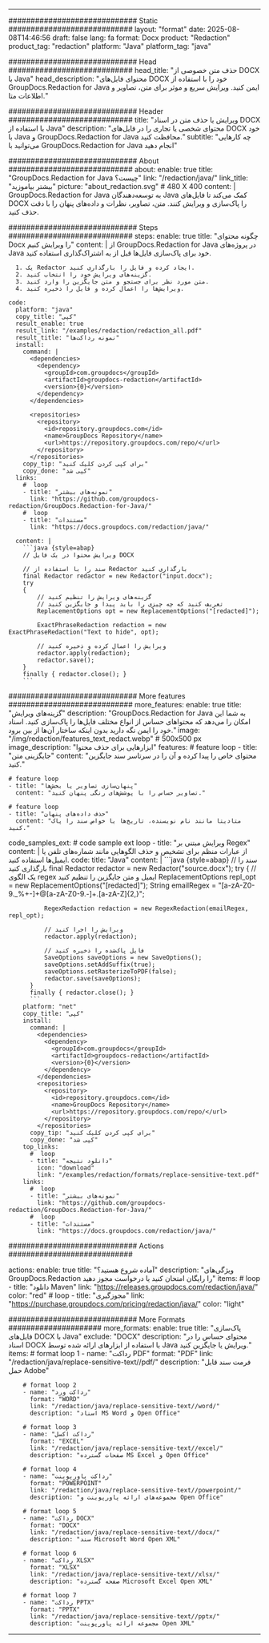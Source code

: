 
---
############################# Static ############################
layout: "format"
date:  2025-08-08T14:46:56
draft: false
lang: fa
format: Docx
product: "Redaction"
product_tag: "redaction"
platform: "Java"
platform_tag: "java"

############################# Head ############################
head_title: "حذف متن خصوصی از DOCX با Java"
head_description: "محتوای فایل‌های DOCX خود را با استفاده از GroupDocs.Redaction for Java ایمن کنید. ویرایش سریع و موثر برای متن، تصاویر و اطلاعات متا."

############################# Header ############################
title: "ویرایش یا حذف متن در اسناد DOCX با استفاده از Java" 
description: "محتوای شخصی یا تجاری را در فایل‌های DOCX خود با Java و GroupDocs.Redaction for Java محافظت کنید."
subtitle: "چه کارهایی می‌توانید با GroupDocs.Redaction for Java انجام دهید" 

############################# About ############################
about:
    enable: true
    title: "GroupDocs.Redaction for Java چیست؟"
    link: "/redaction/java/"
    link_title: "بیشتر بیاموزید"
    picture: "about_redaction.svg" # 480 X 400
    content: |
       GroupDocs.Redaction for Java به توسعه‌دهندگان Java کمک می‌کند تا فایل‌های DOCX را پاک‌سازی و ویرایش کنند. متن، تصاویر، نظرات و داده‌های پنهان را با دقت حذف کنید.

############################# Steps ############################
steps:
    enable: true
    title: "چگونه محتوای Docx را ویرایش کنیم"
    content: |
      از GroupDocs.Redaction for Java در پروژه‌های Java خود برای پاک‌سازی فایل‌ها قبل از به اشتراک‌گذاری استفاده کنید.
      
      1. یک Redactor ایجاد کرده و فایل را بارگذاری کنید.
      2. گزینه‌های ویرایش خود را انتخاب کنید.
      3. متن مورد نظر برای جستجو و متن جایگزین را وارد کنید.
      4. ویرایش‌ها را اعمال کرده و فایل را ذخیره کنید.
   
    code:
      platform: "java"
      copy_title: "کپی"
      result_enable: true
      result_link: "/examples/redaction/redaction_all.pdf"
      result_title: "نمونه رداکت‌ها"
      install:
        command: |
          <dependencies>
            <dependency>
              <groupId>com.groupdocs</groupId>
              <artifactId>groupdocs-redaction</artifactId>
              <version>{0}</version>
            </dependency>
          </dependencies>

          <repositories>
            <repository>
              <id>repository.groupdocs.com</id>
              <name>GroupDocs Repository</name>
              <url>https://repository.groupdocs.com/repo/</url>
            </repository>
          </repositories>
        copy_tip: "برای کپی کردن کلیک کنید"
        copy_done: "کپی شد"
      links:
        #  loop
        - title: "نمونه‌های بیشتر"
          link: "https://github.com/groupdocs-redaction/GroupDocs.Redaction-for-Java/"
        #  loop
        - title: "مستندات"
          link: "https://docs.groupdocs.com/redaction/java/"
          
      content: |
        ```java {style=abap}
        // ویرایش محتوا در یک فایل DOCX

        // سند را با استفاده از Redactor بارگذاری کنید
        final Redactor redactor = new Redactor("input.docx");
        try
        {
            // گزینه‌های ویرایش را تنظیم کنید
            // تعریف کنید که چه چیزی را باید پیدا و جایگزین کنید
            ReplacementOptions opt = new ReplacementOptions("[redacted]");
            
            ExactPhraseRedaction redaction = new ExactPhraseRedaction("Text to hide", opt);

            // ویرایش را اعمال کرده و ذخیره کنید
            redactor.apply(redaction);
            redactor.save();
        }
        finally { redactor.close(); }
        ```            


############################# More features ############################
more_features:
  enable: true
  title: "گزینه‌های ویرایش"
  description: "GroupDocs.Redaction for Java به شما این امکان را می‌دهد که محتواهای حساس از انواع مختلف فایل‌ها را پاک‌سازی کنید. اسناد خود را ایمن نگه دارید بدون اینکه ساختار آن‌ها از بین برود."
  image: "/img/redaction/features_text_redact.webp" # 500x500 px
  image_description: "ابزارهایی برای حذف محتوا"
  features:
    # feature loop
    - title: "جایگزینی متن"
      content: "محتوای خاص را پیدا کرده و آن را در سرتاسر سند جایگزین کنید."

    # feature loop
    - title: "پنهان‌سازی تصاویر یا بخش‌ها"
      content: "تصاویر حساس را با پوشش‌های رنگی پنهان کنید."

    # feature loop
    - title: "حذف داده‌های پنهان"
      content: "متادیتا مانند نام نویسنده، تاریخ‌ها یا خواص سند را پاک کنید."
      
  code_samples_ext:
    # code sample ext loop
    - title: "ویرایش مبتنی بر Regex"
      content: |
        از عبارات منظم برای تشخیص و حذف الگوهایی مانند شماره‌های تلفن یا ایمیل‌ها استفاده کنید.
      code:
        title: "Java"
        content: |
          ```java {style=abap}
          //  سند را بارگذاری کنید
          final Redactor redactor = new Redactor("source.docx");
          try
          {
              // یک الگوی regex ایمیل و متن جایگزین را تنظیم کنید
              ReplacementOptions repl_opt = new ReplacementOptions("[redacted]");
              String emailRegex = "[a-zA-Z0-9._%+-]+@[a-zA-Z0-9.-]+\.[a-zA-Z]{2,}";

              RegexRedaction redaction = new RegexRedaction(emailRegex, repl_opt);
              
              // ویرایش را اجرا کنید
              redactor.apply(redaction);

              // فایل پاک‌شده را ذخیره کنید
              SaveOptions saveOptions = new SaveOptions();
              saveOptions.setAddSuffix(true);
              saveOptions.setRasterizeToPDF(false);
              redactor.save(saveOptions);
          }
          finally { redactor.close(); }
          ```
        platform: "net"
        copy_title: "کپی"
        install:
          command: |
            <dependencies>
              <dependency>
                <groupId>com.groupdocs</groupId>
                <artifactId>groupdocs-redaction</artifactId>
                <version>{0}</version>
              </dependency>
            </dependencies>
            <repositories>
              <repository>
                <id>repository.groupdocs.com</id>
                <name>GroupDocs Repository</name>
                <url>https://repository.groupdocs.com/repo/</url>
              </repository>
            </repositories>
          copy_tip: "برای کپی کردن کلیک کنید"
          copy_done: "کپی شد"
        top_links:
          #  loop
          - title: "دانلود نتیجه"
            icon: "download"
            link: "/examples/redaction/formats/replace-sensitive-text.pdf"
        links:
          #  loop
          - title: "نمونه‌های بیشتر"
            link: "https://github.com/groupdocs-redaction/GroupDocs.Redaction-for-Java/"
          #  loop
          - title: "مستندات"
            link: "https://docs.groupdocs.com/redaction/java/"


############################# Actions ############################

actions:
  enable: true
  title: "آماده شروع هستید؟"
  description: "ویژگی‌های GroupDocs.Redaction را رایگان امتحان کنید یا درخواست مجوز دهید"
  items:
    #  loop
    - title: "دانلود Maven"
      link: "https://releases.groupdocs.com/redaction/java/"
      color: "red"
        #  loop
    - title: "مجوزگیری"
      link: "https://purchase.groupdocs.com/pricing/redaction/java/"
      color: "light"


############################# More Formats #####################
more_formats:
    enable: true
    title: "پاک‌سازی فایل‌های DOCX با Java"
    exclude: "DOCX"
    description: "محتوای حساس را در اسناد DOCX با استفاده از ابزارهای ارائه شده توسط Java ویرایش یا جایگزین کنید."
    items: 
        # format loop 1
        - name: "رداکت PDF"
          format: "PDF"
          link: "/redaction/java/replace-sensitive-text//pdf/"
          description: "فرمت سند قابل حمل Adobe"

        # format loop 2
        - name: "رداکت ورد"
          format: "WORD"
          link: "/redaction/java/replace-sensitive-text//word/"
          description: "اسناد MS Word و Open Office"
          
        # format loop 3
        - name: "رداکت اکسل"
          format: "EXCEL"
          link: "/redaction/java/replace-sensitive-text//excel/"
          description: "صفحات گسترده MS Excel و Open Office"

        # format loop 4
        - name: "رداکت پاورپوینت"
          format: "POWERPOINT"
          link: "/redaction/java/replace-sensitive-text//powerpoint/"
          description: "مجموعه‌های ارائه پاورپوینت و Open Office"

        # format loop 5
        - name: "رداکت DOCX"
          format: "DOCX"
          link: "/redaction/java/replace-sensitive-text//docx/"
          description: "سند Microsoft Word Open XML"
          
        # format loop 6
        - name: "رداکت XLSX"
          format: "XLSX"
          link: "/redaction/java/replace-sensitive-text//xlsx/"
          description: "صفحه گسترده Microsoft Excel Open XML"
          
        # format loop 7
        - name: "رداکت PPTX"
          format: "PPTX"
          link: "/redaction/java/replace-sensitive-text//pptx/"
          description: "مجموعه ارائه پاورپوینت Open XML"


---